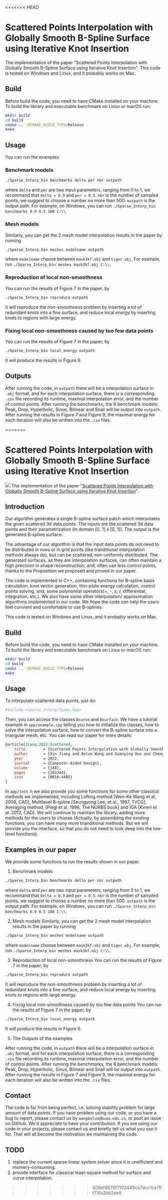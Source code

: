 <<<<<<< HEAD
# Scattered Points Interpolation with Globally Smooth B-Spline Surface using Iterative Knot Insertion

The implementation of the paper "Scattered Points Interpolation with Globally Smooth B-Spline Surface using Iterative Knot Insertion". This code is tested on Windows and Linux, and it probably works on Mac.

## Build

Before build the code, you need to have CMake installed on your machine. To build the library and executable benchmark on Linux or macOS run:

```sh
mkdir build
cd build
cmake .. -DCMAKE_BUILD_TYPE=Release
make
```
## Usage
You can run the examples:
### Benchmark models 
```bash
./Sparse_Interp_bin benchmarks delta per nbr outpath
```
where `delta` and `per` are two input parameters, ranging from 0 to 1, we recommand that `delta = 0.9` and `per = 0.5`. `nbr` is the number of sampled points, we suggest to choose a number no more than 500. `outpath` is the output path. For example, on Windows, you can run `./Sparse_Interp_bin benchmarks 0.9 0.5 100 C:\\`.


### Mesh models 
Similarly, you can get the 2 mesh model interpolation results in the paper by running

```bash
./Sparse_Interp_bin meshes modelname outpath
```
where `modelname` choose between `mask3kf.obj` and `tiger.obj`. For example, run  `./Sparse_Interp_bin meshes mask3kf.obj C:\\`.

### Reproduction of local non-smoothness
You can run the results of Figure 7 in the paper, by
```bash
./Sparse_Interp_bin reproduce outpath
```
It will reproduce the non-smoothness problem by inserting a lot of redundant knots into a fine surface, and reduce local energy by inserting knots to regions with large energy.

### Fixing local non-smoothness caused by too few data points
You can run the results of Figure 7 in the paper, by
```bash
./Sparse_Interp_bin local_energy outpath
```
It will produce the results in Figure 9.

## Outputs

After running the code, in `outpath` there will be a interpolation surface in `.obj` format, and for each interpolation surface, there is a corresponding `.csv` file recording its runtime, maximal interpolation error, and the number of control points. After running the benchmarks, the 6 benchmark models: Peak, Drop, Hyperbolic, Sinus, Bilinear and Snail will be output into `outpath`. After running the results in Figure 7 and Figure 9, the maximal energy for each iteration will also be written into the `.csv` files.

=======
# Scattered Points Interpolation with Globally Smooth B-Spline Surface using Iterative Knot Insertion
![](./fig/mask_assemble.jpg)
The implementation of the paper "[Scattered Points Interpolation with Globally Smooth B-Spline Surface using Iterative Knot Insertion](https://www.sciencedirect.com/science/article/pii/S0010448522000331)".

## Introduction
Our algorithm generates a single B-spline surface patch which interpolates the given scattered 3d data points. The inputs are the scattered 3d data points and their parametrization (in domain [0, 1] x [0, 1]). The output is the generated B-spline surface.

The advantage of our algorithm is that the input data points do not need to be distributed in rows or in grid points (like tranditional interpolation methods always do), but can be scattered, non-uniformly distributed. The generated surfaces, as they are interpolation surfaces, can often maintain a high precision in shape reconstruction, and, often use less control points, thanks to the Proposition we proposed and proved in our paper.

The code is implemented in C++, containing functions for B-spline basis calculation, knot vector generation, thin-plate energy calculation, control points solving, and, some polynomial operators(+, -, x, /, differential, integration, etc.). We also have some other interpolation/ approximation algorithms implemented in our code. We hope the code can help the users feel convient and comfortable to use B-splines. 

This code is tested on Windows and Linux, and it probably works on Mac.

## Build

Before build the code, you need to have CMake installed on your machine. To build the library and executable benchmark on Linux or macOS run:

```sh
mkdir build
cd build
cmake .. -DCMAKE_BUILD_TYPE=Release
make
```

## Usage

To interpolate scattered data points, just do:
```sh
#include <sparse_interp/Types.hpp>
```
Then, you can access the classes `Bcurve` and `Bsurface`. We have a tutorial example in `app/example.cpp` telling you how to initialize the classes, how to solve the interpolation surface, how to convert the B-spline surface into a triangular mesh, etc. You can read our paper for more details:

```bibtex
@article{Jiang:2022:Scattered,
    title        = {Scattered Points Interpolation with Globally Smooth B-Spline Surface using Iterative Knot Insertion},
    author       = {Xin Jiang and Bolun Wang and Guanying Huo and Cheng Su and Dong-Ming Yan and Zhiming Zheng},
    year         = 2022,
    journal      = {Computer-Aided Design},
    volume       = {148},
    pages        = {103244},
    issn         = {0010-4485}
}
```

In `app/test.h` we also provide you some functions for some other classical methods we implemented, including Lofting method [Wen-Ke Wang et al, 2008, CAD], Multilevel B-spline [Seungyong Lee, et al., 1997, TVCG], Averaging method, [Piegl et al. 1996, The NURBS book] and IGA [Kineri et al. 2012, CAD]. We will continue to maintain the library, adding more methods for the users to choose (Actually, by assembling the existing functions, you can have many more trianditional methods. But we will provide you the interface, so that you do not need to look deep into the low-level functions).
## Examples in our paper

We provide some functions to run the results shown in our paper.

1. Benchmark models 
```bash
./Sparse_Interp_bin benchmarks delta per nbr outpath
```
where `delta` and `per` are two input parameters, ranging from 0 to 1, we recommand that `delta = 0.9` and `per = 0.5`. `nbr` is the number of sampled points, we suggest to choose a number no more than 500. `outpath` is the output path. For example, on Windows, you can run `./Sparse_Interp_bin benchmarks 0.9 0.5 100 C:\\`.


2. Mesh models 
Similarly, you can get the 2 mesh model interpolation results in the paper by running

```bash
./Sparse_Interp_bin meshes modelname outpath
```
where `modelname` choose between `mask3kf.obj` and `tiger.obj`. For example, run  `./Sparse_Interp_bin meshes mask3kf.obj C:\\`.

3. Reproduction of local non-smoothness
You can run the results of Figure 7 in the paper, by
```bash
./Sparse_Interp_bin reproduce outpath
```
It will reproduce the non-smoothness problem by inserting a lot of redundant knots into a fine surface, and reduce local energy by inserting knots to regions with large energy.

4. Fixing local non-smoothness caused by too few data points
You can run the results of Figure 7 in the paper, by
```bash
./Sparse_Interp_bin local_energy outpath
```
It will produce the results in Figure 9.

5. The Outputs of the examples

After running the code, in `outpath` there will be a interpolation surface in `.obj` format, and for each interpolation surface, there is a corresponding `.csv` file recording its runtime, maximal interpolation error, and the number of control points. After running the benchmarks, the 6 benchmark models: Peak, Drop, Hyperbolic, Sinus, Bilinear and Snail will be output into `outpath`. After running the results in Figure 7 and Figure 9, the maximal energy for each iteration will also be written into the `.csv` files.

## Contact

The code is far from being perfect, i.e. solving stability problem for large amount of data points. If you have problem using our code, or you have a bug to report, please contact us by `wangbolun@buaa.edu.cn`, or post an issue on GitHub. We'd appreciate to have your contribution. If you are using our code in your projects, please contact us and briefly tell us what you use it for. That will all become the motivation we maintaining the code.

## TODO
1. replace the current sparse linear system solver since it is unefficient and momery-consuming.
2. provide interface for classical least-square method for surface and curve interpolation.
>>>>>>> 408af8870f7102449ca7dcc1ca79f73fa2bb2ee9
